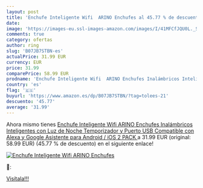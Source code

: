 ```yaml
---
layout: post
title: 'Enchufe Inteligente Wifi  ARINO Enchufes al 45.77 % de descuento'
date: 
image: 'https://images-eu.ssl-images-amazon.com/images/I/41MFCfJQU0L._SL200_.jpg'
comments: true
category: ofertas
author: ring
slug: 'B07JB7STBN-es'
actualPrice: 31.99 EUR
currency: EUR
price: 31.99
comparePrice: 58.99 EUR
prodname: 'Enchufe Inteligente Wifi  ARINO Enchufes Inalámbricos Inteligentes con Luz de Noche  Temporizador y Puerto USB Compatible con Alexa y Google Asistente  para Android / iOS  2 PACK '
country: 'es'
flag: '🇪🇸'
buyurl: 'https://www.amazon.es/dp/B07JB7STBN/?tag=tolees-21'
descuento: '45.77'
average: '31.99'
---
```


Ahora mismo tienes [Enchufe Inteligente Wifi  ARINO Enchufes Inalámbricos Inteligentes con Luz de Noche  Temporizador y Puerto USB Compatible con Alexa y Google Asistente  para Android / iOS  2 PACK ](https://www.amazon.es/dp/B07JB7STBN/?tag=tolees-21) a 31.99 EUR (original: 58.99 EUR) (45.77 %  de descuento) en el siguiente enlace!

[![Enchufe Inteligente Wifi  ARINO Enchufes](https://images-eu.ssl-images-amazon.com/images/I/41MFCfJQU0L._SL200_.jpg)](https://www.amazon.es/dp/B07JB7STBN/?tag=tolees-21)

🔎:


[Visítala!!!](https://www.amazon.es/dp/B07JB7STBN/?tag=tolees-21)
